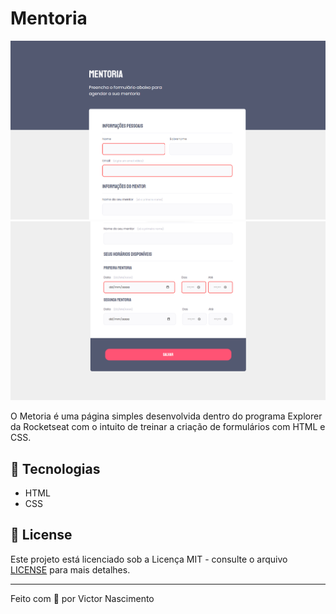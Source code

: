# Mentoria

![Mentoria preview](github/app-preview-01.png)
![MEntoria preview 02](github/app-preview-02.png)

O Metoria é uma página simples desenvolvida dentro do programa Explorer da Rocketseat com o intuito de treinar a criação de formulários com HTML e CSS.

## :wrench: Tecnologias

- HTML
- CSS

## 📝 License

Este projeto está licenciado sob a Licença MIT - consulte o arquivo [LICENSE](LICENSE) para mais detalhes.

---

Feito com 💜 por Victor Nascimento
